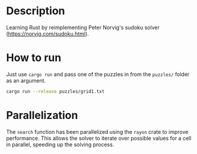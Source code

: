 # Description
Learning Rust by reimplementing Peter Norvig's sudoku solver (https://norvig.com/sudoku.html).

# How to run

Just use `cargo run` and pass one of the puzzles in from the `puzzles/` folder as an argument.

```bash
cargo run --release puzzles/grid1.txt
```

# Parallelization

The `search` function has been parallelized using the `rayon` crate to improve performance. This allows the solver to iterate over possible values for a cell in parallel, speeding up the solving process.
